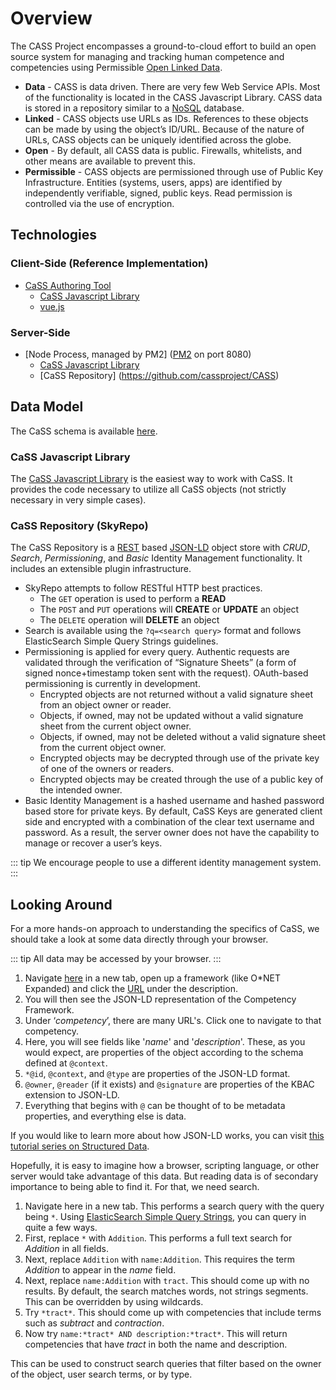 # Overview

The CASS Project encompasses a ground-to-cloud effort to build an open source system for managing and tracking human competence and competencies using Permissible [Open Linked Data](https://www.w3.org/standards/semanticweb/data).

* **Data** - CASS is data driven. There are very few Web Service APIs. Most of the functionality is located in the CASS Javascript Library. CASS data is stored in a repository similar to a [NoSQL](https://hostingdata.co.uk/nosql-database/) database.
* **Linked** - CASS objects use URLs as IDs. References to these objects can be made by using the object’s ID/URL.  Because of the nature of URLs, CASS objects can be uniquely identified across the globe.
* **Open** - By default, all CASS data is public. Firewalls, whitelists, and other means are available to prevent this.
* **Permissible** - CASS objects are permissioned through use of Public Key Infrastructure. Entities (systems, users, apps) are identified by independently verifiable, signed, public keys. Read permission is controlled via the use of encryption.

## Technologies

### Client-Side (Reference Implementation)

* [CaSS Authoring Tool](https://github.com/cassproject/cass-editor)
    * [CaSS Javascript Library](https://github.com/cassproject/CASS/tree/master/src/main/js/cass)
    * [vue.js](https://vuejs.org/)

### Server-Side

* [Node Process, managed by PM2] ([PM2](https://pm2.keymetrics.io/) on port 8080)
    * [CaSS Javascript Library](https://github.com/cassproject/cass-npm)
    * [CaSS Repository] (https://github.com/cassproject/CASS)

## Data Model

The CaSS schema is available [here](http://schema.cassproject.org/).

### CaSS Javascript Library

The [CaSS Javascript Library](https://github.com/cassproject/cass-npm) is the easiest way to work with CaSS. It provides the code necessary to utilize all CaSS objects (not strictly necessary in very simple cases).

### CaSS Repository (SkyRepo)

The CaSS Repository is a [REST](https://en.wikipedia.org/wiki/Representational_state_transfer) based [JSON-LD](https://json-ld.org/) object store with *CRUD*, *Search*, *Permissioning*, and *Basic* Identity Management functionality. It includes an extensible plugin infrastructure.
* SkyRepo attempts to follow RESTful HTTP best practices.
    * The ```GET``` operation is used to perform a **READ**
    * The ```POST``` and ```PUT``` operations will **CREATE** or **UPDATE** an object
    * The ```DELETE``` operation will **DELETE** an object
* Search is available using the ```?q=<search query>``` format and follows ElasticSearch Simple Query Strings guidelines.
* Permissioning is applied for every query. Authentic requests are validated through the verification of “Signature Sheets” (a form of signed nonce+timestamp token sent with the request). OAuth-based permissioning is currently in development.
    * Encrypted objects are not returned without a valid signature sheet from an object owner or reader.
    * Objects, if owned, may not be updated without a valid signature sheet from the current object owner.
    * Objects, if owned, may not be deleted without a valid signature sheet from the current object owner.
    * Encrypted objects may be decrypted through use of the private key of one of the owners or readers.
    * Encrypted objects may be created through the use of a public key of the intended owner.
* Basic Identity Management is a hashed username and hashed password based store for private keys. By default, CaSS Keys are generated client side and encrypted with a combination of the clear text username and password. As a result, the server owner does not have the capability to manage or recover a user’s keys.

::: tip
We encourage people to use a different identity management system.
:::

## Looking Around

For a more hands-on approach to understanding the specifics of CaSS, we should take a look at some data directly through your browser.

::: tip
All data may be accessed by your browser.
:::

1. Navigate [here](https://cassproject.github.io/cass-editor/) in a new tab, open up a framework (like O*NET Expanded) and click the [URL](https://sandbox.cassproject.org/api/custom/data/schema.cassproject.org.0.2.Framework/ce4c0e41-f24c-407d-95af-047bfee429bf) under the description.
2. You will then see the JSON-LD representation of the Competency Framework.
3. Under ‘*competency*’, there are many URL's. Click one to navigate to that competency.
4. Here, you will see fields like '*name*' and '*description*'. These, as you would expect, are properties of the object according to the schema defined at ```@context```.
5. ```*@id```, ```@context```, and ```@type``` are properties of the JSON-LD format.
6. ```@owner```, ```@reader``` (if it exists) and ```@signature``` are properties of the KBAC extension to JSON-LD.
7. Everything that begins with ```@``` can be thought of to be metadata properties, and everything else is data.

If you would like to learn more about how JSON-LD works, you can visit [this tutorial series on Structured Data](http://www.linkeddatatools.com/introduction-json-ld).

Hopefully, it is easy to imagine how a browser, scripting language, or other server would take advantage of this data. But reading data is of secondary importance to being able to find it. For that, we need search.

1. Navigate here in a new tab. This performs a search query with the query being ```*```. Using [ElasticSearch Simple Query Strings](https://logz.io/blog/elasticsearch-queries/), you can query in quite a few ways.
2. First, replace ```*``` with ```Addition```. This performs a full text search for *Addition* in all fields.
3. Next, replace ```Addition``` with ```name:Addition```. This requires the term *Addition* to appear in the *name* field.
4. Next, replace ```name:Addition``` with ```tract```. This should come up with no results. By default, the search matches words, not strings segments. This can be overridden by using wildcards.
5. Try ```*tract*```. This should come up with competencies that include terms such as *subtract* and *contraction*.
6. Now try ```name:*tract* AND description:*tract*```. This will return competencies that have *tract* in both the name and description.

This can be used to construct search queries that filter based on the owner of the object, user search terms, or by type.
